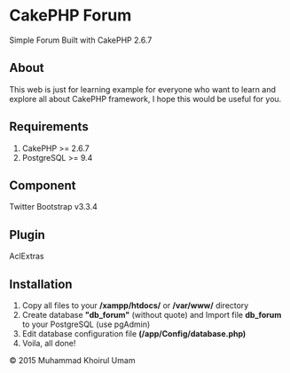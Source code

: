 # CakePHP Forum
Simple Forum Built with CakePHP 2.6.7

## About
This web is just for learning example for everyone who want to learn and explore all about CakePHP framework, I hope this would be useful for you.

## Requirements
1. CakePHP >= 2.6.7
2. PostgreSQL >= 9.4

## Component
Twitter Bootstrap v3.3.4

## Plugin
AclExtras

## Installation
1. Copy all files to your __/xampp/htdocs/__ or __/var/www/__ directory
2. Create database __"db_forum"__ (without quote) and Import file __db_forum__ to your PostgreSQL (use pgAdmin)
3. Edit database configuration file __(/app/Config/database.php)__
4. Voila, all done!

&copy; 2015 Muhammad Khoirul Umam
